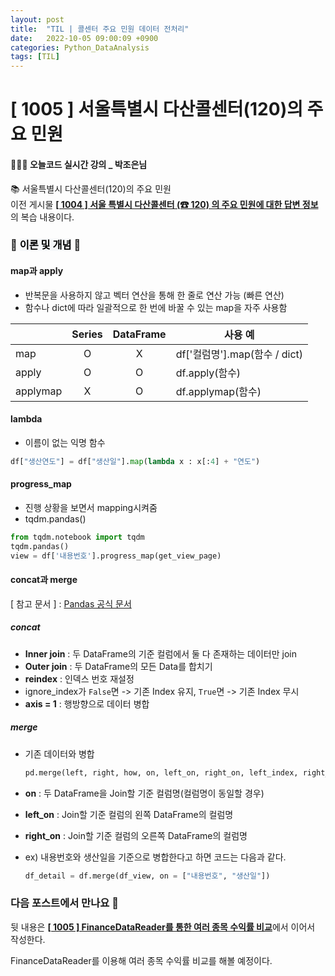 ```yaml
---
layout: post
title:  "TIL | 콜센터 주요 민원 데이터 전처리"
date:   2022-10-05 09:00:09 +0900
categories: Python_DataAnalysis
tags: [TIL]
---
```

# [ 1005 ] 서울특별시 다산콜센터(120)의 주요 민원

#### 👩🏻‍💻 오늘코드 실시간 강의 _ 박조은님
📚 서울특별시 다산콜센터(120)의 주요 민원 <br/>
이전 게시물 [**[ 1004 ] 서울 특별시 다산콜센터 (☎ 120) 의 주요 민원에 대한 답변 정보**](https://seul1230.github.io/2022_likelion/2022-10-04-likelion-TIL2/)의 복습 내용이다.





### 📑 <mark style='background-color: #f6f8fa'> 이론 및 개념</mark> 📑

#### map과 apply
- 반복문을 사용하지 않고 벡터 연산을 통해 한 줄로 연산 가능 (빠른 연산)
- 함수나 dict에 따라 일괄적으로 한 번에 바꿀 수 있는 map을 자주 사용함

<!-- <div align="center"> -->

||Series|DataFrame|사용 예|
|---|:---:|:---:|---|
|map|O|X|df['컬럼명'].map(함수 / dict)|
|apply|O|O|df.apply(함수)|
|applymap|X|O|df.applymap(함수)|

<!-- </div> -->

#### lambda
- 이름이 없는 익명 함수
```python
df["생산연도"] = df["생산일"].map(lambda x : x[:4] + "연도")
```

#### progress_map
- 진행 상황을 보면서 mapping시켜줌
- tqdm.pandas()
```python
from tqdm.notebook import tqdm
tqdm.pandas()
view = df['내용번호'].progress_map(get_view_page)
```

#### concat과 merge
[ 참고 문서 ] : [Pandas 공식 문서](https://pandas.pydata.org/pandas-docs/stable/getting_started/intro_tutorials/08_combine_dataframes.html#min-tut-08-combine)

##### concat
- **Inner join** : 두 DataFrame의 기준 컬럼에서 둘 다 존재하는 데이터만 join
- **Outer join** : 두 DataFrame의 모든 Data를 합치기
- **reindex** : 인덱스 번호 재설정
- ignore_index가 `False`면 -> 기존 Index 유지, `True`면 -> 기존 Index 무시
- **axis = 1** : 행방향으로 데이터 병합

##### merge 
- 기존 데이터와 병합
  
  ```python
  pd.merge(left, right, how, on, left_on, right_on, left_index, right_index)
  ```
- **on** : 두 DataFrame을 Join할 기준 컬럼명(컬럼명이 동일할 경우)
- **left_on** : Join할 기준 컬럼의 왼쪽 DataFrame의 컬럼명
- **right_on** : Join할 기준 컬럼의 오른쪽 DataFrame의 컬럼명
- ex) 내용번호와 생산일을 기준으로 병합한다고 하면 코드는 다음과 같다.
  ```python
  df_detail = df.merge(df_view, on = ["내용번호", "생산일"])
  ```

### 다음 포스트에서 만나요 🙌
뒷 내용은 [**[ 1005 ] FinanceDataReader를 통한 여러 종목 수익률 비교**](https://seul1230.github.io/2022_likelion/2022-10-05-likelion-TIL2/)에서 이어서 작성한다.

FinanceDataReader를 이용해 여러 종목 수익률 비교를 해볼 예정이다.



<!-- ### 🐾　　🐾
### 🐾　　🐾
### 🐾　　🐾
### 🐾　　🐾
### 🐾　　🐾
### 🐾　　🐾 
<font color='dodgerblue'> 예쁜 파랑 </font>
<font color='lightgray'>Miss</font>
<mark style='background-color: #f1f8ff'> 연한 파랑 </mark>
<mark style='background-color: #fff5b1'> 연한 노랑 </mark>
<mark style='background-color: #ffdce0'> 연한 빨강 </mark>
<mark style='background-color: #dcffe4'> 연한 초록 </mark>
<mark style='background-color: #f5f0ff'> 연한 보라 </mark>
<mark style='background-color: #f6f8fa'> 연한 회색 </mark>
-->
